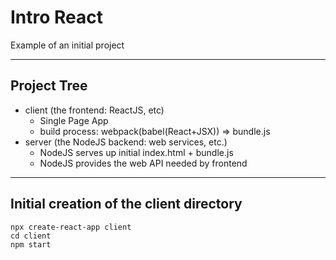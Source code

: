 # Intro React
Example of an initial project

-----------------------

## Project Tree

- client (the frontend: ReactJS, etc)
    - Single Page App
    - build process:  webpack(babel(React+JSX)) => bundle.js
- server (the NodeJS backend: web services, etc.)
    - NodeJS serves up initial index.html + bundle.js
    - NodeJS provides the web API needed by frontend

-----------------------------

## Initial creation of the client directory
```
npx create-react-app client
cd client
npm start
```

